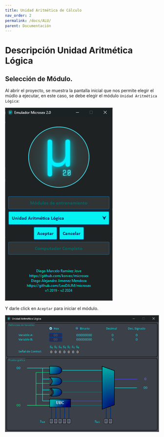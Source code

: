```yaml
---
title: Unidad Aritmética de Cálculo
nav_order: 2
permalink: /docs/ALU/
parent: Documentación
---
```


# Descripción Unidad Aritmética Lógica

## Selección de Módulo.

Al abrir el proyecto, se muestra la pantalla inicial que nos permite elegir el múdlo a ejecutar, en este caso, se debe elegir el módulo `Unidad Aritmética Lógica`:

![alu0](/assets/alu0.png)

Y darle click en `Aceptar` para iniciar el módulo.

![alu1](/assets/alu1.png)




